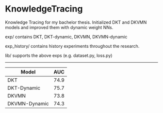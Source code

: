 # KnowledgeTracing

Knowledge Tracing for my bachelor thesis. Initialized DKT and DKVMN models and improved them with dynamic weight NNs.

exp/ contains DKT, DKT-dynamic, DKVMN, DKVMN-dynamic

exp_history/ contains history experiments throughout the research.

lib/ supports the above exps (e.g. dataset.py, loss.py)

-----

|Model		|AUC |
|---------------|----|
|DKT		|74.9|
|DKT-Dynamic	|75.7|
|DKVMN		|73.8|
|DKVMN-Dynamic	|74.3|
